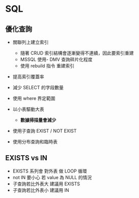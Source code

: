 # SQL

## 優化查詢

- 關聯列上建立索引

  - 隨著 CRUD 索引結構會逐漸變得不連續，因此要索引重建
  - MSSQL 使用- DMV 查詢碎片化程度
  - 使用 rebuild 指令 重建索引

- 提高索引覆蓋率
- 減少 SELECT 的字段數量
- 使用 where 界定範圍
- 以小表驅動大表

  - **數據掃描量會減少**

- 使用子查詢 EXIST / NOT EXIST
- 使用分布查詢和臨時表

## EXISTS vs IN

- EXISTS 系列會 對外表 做 LOOP 循環
- not IN 要小心 若 value 為 NULL 的情況
- 子查詢若比外表大 建議用 EXISTS
- 子查詢若比外表小 建議用 IN
